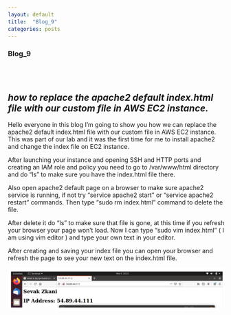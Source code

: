 ```yaml
---
layout: default
title:  "Blog_9"
categories: posts
---
```


### Blog_9
<br><br>

## *how to replace the apache2 default index.html file with our custom file in AWS EC2 instance.*<br>

Hello everyone in this blog I’m going to show you how we can replace the apache2 default index.html file
with our custom file in AWS EC2 instance. This was part of our lab and it was the first time for me to 
install apache2 and change the index file on EC2 instance.

After launching your instance and opening SSH and HTTP ports and creating an IAM role and policy you need 
to go to /var/www/html directory and do “ls” to make sure you have the index.html file there.

Also open apache2 default page on a browser to make sure apache2 service is running, 
if not try “service apache2 start” or “service apache2 restart” commands.
Then type “sudo rm index.html” command to delete the file.

After delete it do “ls” to make sure that file is gone,
at this time if you refresh your browser your page won’t load.
Now I can type “sudo vim index.html” ( I am using vim editor ) and type your own text in your editor.

After creating and saving your index file you can open your browser and refresh the page to see your new text on the index.html file. 


![image](https://raw.githubusercontent.com/sevakZ/sevakZ.github.io/master/docs/_image/Blog9.PNG)
